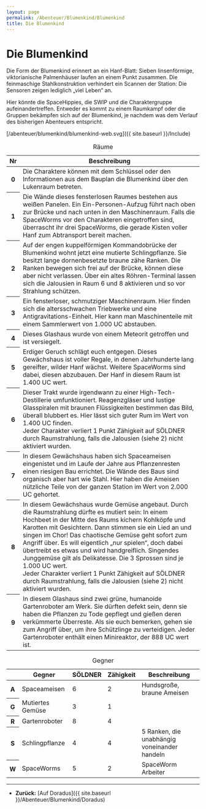 ```yaml
---
layout: page
permalink: /Abenteuer/Blumenkind/Blumenkind
title: Die Blumenkind
---
```



# Die Blumenkind


Die Form der Blumenkind erinnert an ein Hanf-Blatt: Sieben linsenförmige, viktorianische Palmenhäuser laufen an einem Punkt zusammen. Die feinmaschige Stahlkonstruktion verhindert ein Scannen der Station: Die Sensoren zeigen lediglich „viel Leben“ an.

Hier könnte die SpaceHippies, die SWIP und die Charaktergruppe aufeinandertreffen. Entweder es kommt zu einem Raumkampf oder die Gruppen bekämpfen sich auf der Blumenkind, je nachdem was dem Verlauf des bisherigen Abenteuers entspricht.

<div data-buttons="zoomin,zoomout" id="svg">[/abenteuer/blumenkind/blumenkind-web.svg]({{ site.baseurl }}/Include)</div>
<table>
<caption>Räume</caption>
<thead>
<tr><th scope="row">Nr</th><th>Beschreibung</th></tr>
</thead>
<tbody>
<tr><th scope="row">0</th><td>Die Charaktere können mit dem Schlüssel oder den Informationen aus dem Bauplan die Blumenkind über den Lukenraum betreten.</td></tr>
<tr><th scope="row">1</th><td>Die Wände dieses fensterlosen Raumes bestehen aus weißen Panelen. Ein Ein-Personen-Aufzug führt nach oben zur Brücke und nach unten in den Maschinenraum. Falls die SpaceWorms vor den Charakteren eingetroffen sind, überrascht ihr drei SpaceWorms, die gerade Kisten voller Hanf zum Abtransport bereit machen.</td></tr>
<tr><th scope="row">2</th><td>Auf der engen kuppelförmigen Kommandobrücke der Blumenkind wohnt jetzt eine mutierte Schlingpflanze. Sie besitzt lange dornenbesetzte braune zähe Ranken. Die Ranken bewegen sich frei auf der Brücke, können diese aber nicht verlassen. Über ein altes Röhren-Terminal lassen sich die Jalousien in Raum 6 und 8 aktivieren und so vor Strahlung schützen.</td></tr>
<tr><th scope="row">3</th><td>Ein fensterloser, schmutziger Maschinenraum. Hier finden sich die altersschwachen Triebwerke und eine Antigravitations-Einheit. Hier kann man Maschinenteile mit einem Sammlerwert von 1.000 UC abstauben.</td></tr>
<tr><th scope="row">4</th><td>Dieses Glashaus wurde von einem Meteorit getroffen und ist versiegelt.</td></tr>
<tr><th scope="row">5</th><td>Erdiger Geruch schlägt euch entgegen. Dieses Gewächshaus ist voller Regale, in denen Jahrhunderte lang gereifter, wilder Hanf wächst. Weitere SpaceWorms sind dabei, diesen abzubauen. Der Hanf in diesem Raum ist 1.400 UC wert.</td></tr>
<tr><th scope="row">6</th><td>Dieser Trakt wurde irgendwann zu einer High-Tech-Destillerie umfunktioniert. Reagenzgläser und lustige Glasspiralen mit braunen Flüssigkeiten bestimmen das Bild, überall blubbert es. Hier lässt sich guter Rum im Wert von 1.400 UC finden.
<div>Jeder Charakter verliert 1 Punkt Zähigkeit auf SÖLDNER durch Raumstrahlung, falls die Jalousien (siehe 2) nicht aktiviert wurden.</div>
</td></tr>
<tr><th scope="row">7</th><td>In diesem Gewächshaus haben sich Spaceameisen eingenistet und im Laufe der Jahre aus Pflanzenresten einen riesigen Bau errichtet. Die Wände des Baus sind organisch aber hart wie Stahl. Hier haben die Ameisen nützliche Teile von der ganzen Station im Wert von 2.000 UC gehortet.</td></tr>
<tr><th scope="row">8</th><td>In diesem Gewächshaus wurde Gemüse angebaut. Durch die Raumstrahlung dürfte es mutiert sein: In einem Hochbeet in der Mitte des Raums kichern Kohlköpfe und Karotten mit Gesichtern. Dann stimmen sie ein Lied an und singen im Chor! Das chaotische Gemüse geht sofort zum Angriff über. Es will eigentlich „nur spielen“, doch dabei übertreibt es etwas und wird handgreiflich. Singendes Junggemüse gilt als Delikatesse. Die 3 Sprossen sind je 1.000 UC wert.<br/>
Jeder Charakter verliert 1 Punkt Zähigkeit auf SÖLDNER durch Raumstrahlung, falls die Jalousien (siehe 2) nicht aktiviert wurden.</td></tr>
<tr><th scope="row">9</th><td>In diesem Glashaus sind zwei grüne, humanoide Gartenroboter am Werk. Sie dürften defekt sein, denn sie haben die Pflanzen zu Tode gepflegt und gießen deren verkümmerte Überreste. Als sie euch bemerken, gehen sie zum Angriff über, um ihre Schützlinge zu verteidigen. Jeder Gartenroboter enthält einen Minireaktor, der 888 UC wert ist.</td></tr>
</tbody>
</table>
<table>
<caption>Gegner</caption>
<thead>
<tr><th scope="row"> </th><th>Gegner</th><th>SÖLDNER</th><th>Zähigkeit</th><th>Beschreibung</th></tr>
</thead>
<tbody>
<tr><th scope="row">A</th><td>Spaceameisen</td><td>6</td><td>2</td><td>Hundsgroße, braune Ameisen</td></tr>
<tr><th scope="row">G</th><td>Mutiertes Gemüse</td><td>3</td><td>1</td><td> </td></tr>
<tr><th scope="row">R</th><td>Gartenroboter</td><td>8</td><td>4</td><td> </td></tr>
<tr><th scope="row">S</th><td>Schlingpflanze</td><td>4</td><td>4</td><td>5 Ranken, die unabhängig voneinander handeln</td></tr>
<tr><th scope="row">W</th><td>SpaceWorms</td><td>5</td><td>2</td><td>SpaceWorm Arbeiter</td></tr>
</tbody>
</table>


***

- **Zurück:** [Auf Doradus]({{ site.baseurl }}/Abenteuer/Blumenkind/Doradus)



